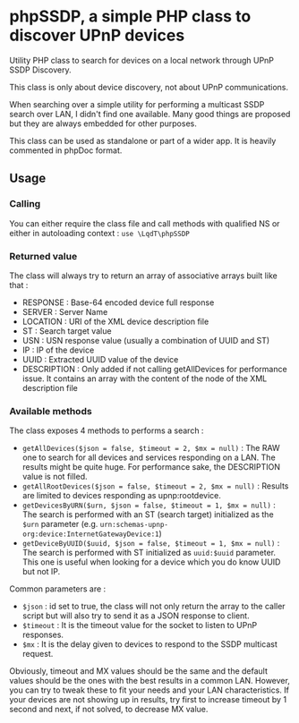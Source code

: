 # phpSSDP, a simple PHP class to discover UPnP devices

Utility PHP class to search for devices on a local network through UPnP SSDP Discovery.

This class is only about device discovery, not about UPnP communications.

When searching over a simple utility for performing a multicast SSDP search over LAN, I didn't find one available. Many good things are proposed but they are always embedded for other purposes.

This class can be used as standalone or part of a wider app. It is heavily commented in phpDoc format.

## Usage

### Calling

You can either require the class file and call methods with qualified NS or either in autoloading context : `use \LqdT\phpSSDP`

### Returned value

The class will always try to return an array of associative arrays built like that :

*   RESPONSE : Base-64 encoded device full response
*   SERVER : Server Name
*   LOCATION : URI of the XML device description file
*   ST : Search target value
*   USN : USN response value (usually a combination of UUID and ST)
*   IP : IP of the device
*   UUID : Extracted UUID value of the device
*   DESCRIPTION : Only added if not calling getAllDevices for performance issue. It contains an array with the content of the <device>node of the XML description file</device>

### Available methods

The class exposes 4 methods to performs a search :

*   `getAllDevices($json = false, $timeout = 2, $mx = null)` : The RAW one to search for all devices and services responding on a LAN. The results might be quite huge. For performance sake, the DESCRIPTION value is not filled.
*   `getAllRootDevices($json = false, $timeout = 2, $mx = null)` : Results are limited to devices responding as upnp:rootdevice.
*   `getDevicesByURN($urn, $json = false, $timeout = 1, $mx = null)` : The search is performed with an ST (search target) initialized as the `$urn` parameter (e.g. `urn:schemas-upnp-org:device:InternetGatewayDevice:1`)
*   `getDeviceByUUID($uuid, $json = false, $timeout = 1, $mx = null)` : The search is performed with ST initialized as `uuid:$uuid` parameter. This one is useful when looking for a device which you do know UUID but not IP.

Common parameters are :

*   `$json` : id set to true, the class will not only return the array to the caller script but will also try to send it as a JSON response to client.
*   `$timeout` : It is the timeout value for the socket to listen to UPnP responses.
*   `$mx` : It is the delay given to devices to respond to the SSDP multicast request.

Obviously, timeout and MX values should be the same and the default values should be the ones with the best results in a common LAN. However, you can try to tweak these to fit your needs and your LAN characteristics. If your devices are not showing up in results, try first to increase timeout by 1 second and next, if not solved, to decrease MX value.